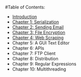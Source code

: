 #Table of Contents:
* [Introduction](https://github.com/zach-king/CoolPython/blob/master/book/introduction.md)
* [Chapter  1: Serialization](https://github.com/zach-king/CoolPython/blob/master/book/chapter01.md) 
* [Chapter  2: Sending Email](https://github.com/zach-king/CoolPython/blob/master/book/chapter02.md) 
* [Chapter  3: File Encryption](https://github.com/zach-king/CoolPython/blob/master/book/chapter03.md)
* [Chapter  4: Web Scraping](https://github.com/zach-king/CoolPython/blob/master/book/chapter04.md)
* Chapter  5: A GUI Text Editor
* Chapter  6: APIs
* Chapter  7: FTP Client
* Chapter  8: Distribution
* Chapter  9: Regular Expressions
* Chapter 10: Multithreading

